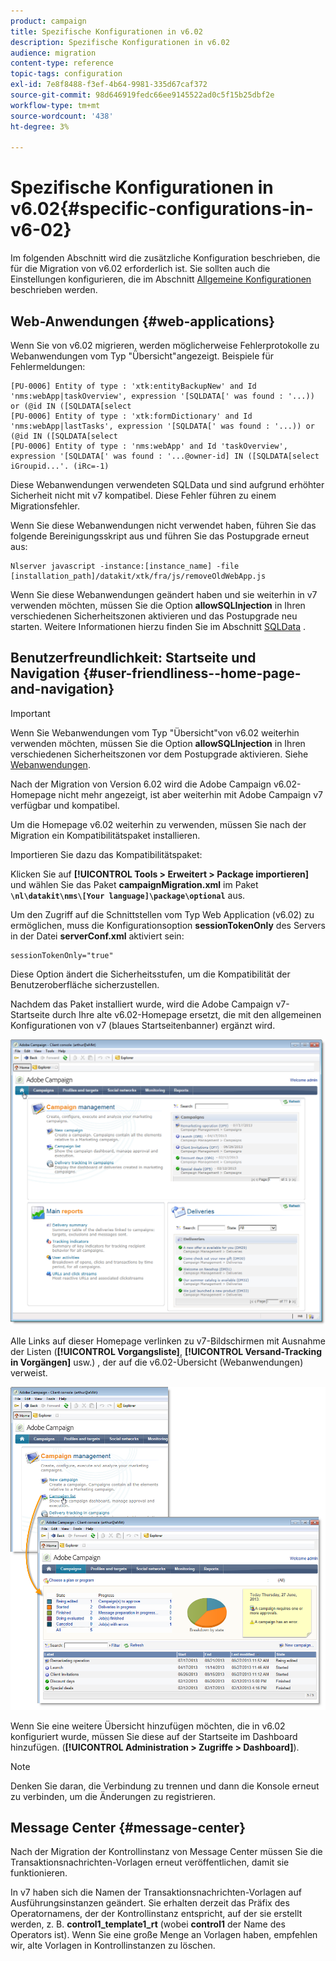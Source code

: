 ```yaml
---
product: campaign
title: Spezifische Konfigurationen in v6.02
description: Spezifische Konfigurationen in v6.02
audience: migration
content-type: reference
topic-tags: configuration
exl-id: 7e8f8488-f3ef-4b64-9981-335d67caf372
source-git-commit: 98d646919fedc66ee9145522ad0c5f15b25dbf2e
workflow-type: tm+mt
source-wordcount: '438'
ht-degree: 3%

---
```


# Spezifische Konfigurationen in v6.02{#specific-configurations-in-v6-02}

Im folgenden Abschnitt wird die zusätzliche Konfiguration beschrieben, die für die Migration von v6.02 erforderlich ist. Sie sollten auch die Einstellungen konfigurieren, die im Abschnitt [Allgemeine Konfigurationen](../../migration/using/general-configurations.md) beschrieben werden.

## Web-Anwendungen {#web-applications}

Wenn Sie von v6.02 migrieren, werden möglicherweise Fehlerprotokolle zu Webanwendungen vom Typ &quot;Übersicht&quot;angezeigt. Beispiele für Fehlermeldungen:

```
[PU-0006] Entity of type : 'xtk:entityBackupNew' and Id 'nms:webApp|taskOverview', expression '[SQLDATA[' was found : '...)) or (@id IN ([SQLDATA[select 
[PU-0006] Entity of type : 'xtk:formDictionary' and Id 'nms:webApp|lastTasks', expression '[SQLDATA[' was found : '...)) or (@id IN ([SQLDATA[select 
[PU-0006] Entity of type : 'nms:webApp' and Id 'taskOverview', expression '[SQLDATA[' was found : '...@owner-id] IN ([SQLDATA[select iGroupid...'. (iRc=-1)
```

Diese Webanwendungen verwendeten SQLData und sind aufgrund erhöhter Sicherheit nicht mit v7 kompatibel. Diese Fehler führen zu einem Migrationsfehler.

Wenn Sie diese Webanwendungen nicht verwendet haben, führen Sie das folgende Bereinigungsskript aus und führen Sie das Postupgrade erneut aus:

```
Nlserver javascript -instance:[instance_name] -file [installation_path]/datakit/xtk/fra/js/removeOldWebApp.js
```

Wenn Sie diese Webanwendungen geändert haben und sie weiterhin in v7 verwenden möchten, müssen Sie die Option **allowSQLInjection** in Ihren verschiedenen Sicherheitszonen aktivieren und das Postupgrade neu starten. Weitere Informationen hierzu finden Sie im Abschnitt [SQLData](../../migration/using/general-configurations.md#sqldata) .

## Benutzerfreundlichkeit: Startseite und Navigation {#user-friendliness--home-page-and-navigation}

>[!IMPORTANT]
>
>Wenn Sie Webanwendungen vom Typ &quot;Übersicht&quot;von v6.02 weiterhin verwenden möchten, müssen Sie die Option **allowSQLInjection** in Ihren verschiedenen Sicherheitszonen vor dem Postupgrade aktivieren. Siehe [Webanwendungen](#web-applications).

Nach der Migration von Version 6.02 wird die Adobe Campaign v6.02-Homepage nicht mehr angezeigt, ist aber weiterhin mit Adobe Campaign v7 verfügbar und kompatibel.

Um die Homepage v6.02 weiterhin zu verwenden, müssen Sie nach der Migration ein Kompatibilitätspaket installieren.

Importieren Sie dazu das Kompatibilitätspaket:

Klicken Sie auf **[!UICONTROL Tools > Erweitert > Package importieren]** und wählen Sie das Paket **campaignMigration.xml** im Paket **`\nl\datakit\nms\[Your language]\package\optional`** aus.

Um den Zugriff auf die Schnittstellen vom Typ Web Application (v6.02) zu ermöglichen, muss die Konfigurationsoption **sessionTokenOnly** des Servers in der Datei **serverConf.xml** aktiviert sein:

```
sessionTokenOnly="true"
```

Diese Option ändert die Sicherheitsstufen, um die Kompatibilität der Benutzeroberfläche sicherzustellen.

Nachdem das Paket installiert wurde, wird die Adobe Campaign v7-Startseite durch Ihre alte v6.02-Homepage ersetzt, die mit den allgemeinen Konfigurationen von v7 (blaues Startseitenbanner) ergänzt wird.

![](assets/dashboards.png)

Alle Links auf dieser Homepage verlinken zu v7-Bildschirmen mit Ausnahme der Listen (**[!UICONTROL Vorgangsliste]**, **[!UICONTROL Versand-Tracking in Vorgängen]** usw.) , der auf die v6.02-Übersicht (Webanwendungen) verweist.

![](assets/dashboards2.png)

Wenn Sie eine weitere Übersicht hinzufügen möchten, die in v6.02 konfiguriert wurde, müssen Sie diese auf der Startseite im Dashboard hinzufügen. (**[!UICONTROL Administration > Zugriffe > Dashboard]**).

>[!NOTE]
>
>Denken Sie daran, die Verbindung zu trennen und dann die Konsole erneut zu verbinden, um die Änderungen zu registrieren.

## Message Center {#message-center}

Nach der Migration der Kontrollinstanz von Message Center müssen Sie die Transaktionsnachrichten-Vorlagen erneut veröffentlichen, damit sie funktionieren.

In v7 haben sich die Namen der Transaktionsnachrichten-Vorlagen auf Ausführungsinstanzen geändert. Sie erhalten derzeit das Präfix des Operatornamens, der der Kontrollinstanz entspricht, auf der sie erstellt werden, z. B. **control1_template1_rt** (wobei **control1** der Name des Operators ist). Wenn Sie eine große Menge an Vorlagen haben, empfehlen wir, alte Vorlagen in Kontrollinstanzen zu löschen.
